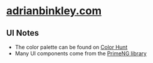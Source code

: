 # [adrianbinkley.com](https://adrianbinkley.com)

## UI Notes

-   The color palette can be found on [Color Hunt](https://colorhunt.co/palette/393e466d9886f2e7d5f7f7f7)
-   Many UI components come from the [PrimeNG library](https://primeng.org/)
